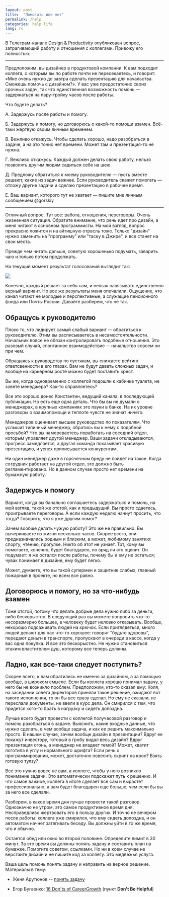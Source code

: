 ```yaml
---
layout: post
title:  "Помогать или нет"
permalink: /help
categories: help life
lang: ru
---
```


[tele]:https://t.me/desprod

В Телеграм-канале [Design & Productivity][tele] опубликован вопрос,
затрагивающий работу и отношения с коллегами. Привожу его полностью:

***

Предположим, вы дизайнер в продуктовой компании. К вам подходит коллега, с
которым вы по работе почти не пересекаетесь, и говорит: «Мне очень нужно до
завтра сделать презентацию для начальства. Сможешь помочь с дизайном?». У вас
уже предостаточно своих срочных задач, так что единственная возможность помочь —
задержаться на пару-тройку часов после работы.

Что будете делать?

А. Задержусь после работы и помогу.

Б. Задержусь и помогу, но договорюсь о какой-то помощи взамен. Всё-таки жертвую
своим личным временем.

В. Вежливо откажусь. Чтобы сделать хорошо, надо разобраться в задаче, а на это
точно нет времени. Может там и презентация-то не нужна.

Г. Вежливо откажусь. Каждый должен делать свою работу, нельзя позволять другим
людям садиться себе на шею.

Д. Предложу обратиться к моему руководителю — пусть вместе решают, какие из
задач важнее. Если руководитель скажет помогать — отложу другие задачи и сделаю
презентацию в рабочее время.

Е. Ваш вариант, которого тут не хватает — пишите мне личным сообщением @gorskiy

***

Отличный вопрос. Тут все: работа, отношения, переговоры. Очень жизненная
ситуация. Обратите внимание, что речь идет про дизайн, а меня читают в основном
программисты. На мой взгляд, вопрос прекрасно ложится и на айтишную отрасль
тоже. Только "дизайн" нужно заменить на "программу" или "таску в Джире", и все
станет на свои места.

Прежде чем читать дальше, советую хорошенько подумать, заварить чаю и только
потом продолжать.

На текущий момент результат голосований выглядит так:

![](https://user-images.githubusercontent.com/1059232/35679996-0313f91c-076a-11e8-9670-c9a13ec456ce.png)

Конечно, каждый решает за себя сам, и нельзя навязывать единственно верный
вариант. Но все же результаты меня опечалили. Ощущение, что канал читают не
молодые и перспективные, а служащие пенсионного фонда или Почты России. Давайте
разберем, что не так.

## Обращусь к руководителю

Плохо то, что лидирует самый слабый вариант -- обратиться к руководителю. Этим
вы расписываетесь в несамостоятельности. Начальник вовсе не обязан
контролировать подобные отношения. Это разовый случай, спонтанное взаимодействие
-- начальство совсем ни при чем.

Обращаясь к руководству по пустякам, вы снижаете рейтинг ответсвенности в его
глазах. Вам не будут давать сложных задач, и вообще на карьерном росте можно
будет поставить крест.

Вы же, когда одновременно с коллегой подошли к кабинке туалета, не зовете
менеджера? Как-то справляетесь?

Все это хорошо донес Константин, ведущий канала, в последующей публикации. Но
есть еще одна деталь. Что бы вы не думали о менеджерах, в крупных компаниях это
пауки в банке. На их уровне разговоры о взаимопомощи и теплоте чувств не значат
ничего.

Менеджеров оценивает высшее руководство по показателям. Что услышит типичный
менеджер, обратись вы к нему с подобной просьбой? Что вы намереваетесь
поработать на соседний отдел, которым управляет другой менеджер. Ваши задачи
откладываются, прогресс замедляется, а другая команда показывает красивую
презентацию, и успех приписывается конкурентам.

Ни один менеджер даже в горячечном бреду не пойдет на такое. Когда сотрудник
работает на другой отдел, это должно быть регламентировано. Но в данном случае
просто нет времени на бумажную работу.

## Задержусь и помогу

Вариант, когда вы банально соглашаетесь задержаться и помочь, на мой взгляд,
такой же отстой, как и предыдущий. Вы просто сдаетесь, проигрываете
переговоры. А если каждую неделю начнут просить, что тогда? Говорить, что я уже
другим помог?

Зачем вообще делать чужую работу? Это же не правильно. Вы вычеркиваете из жизни
несколько часов. Скорее всего, они предназначались родным и близким, а может,
любимому занятию: спорту, чтению, прогулке. Никто об этот не узнает. Тот, кому
вы помогаете, конечно, будет благодарен, но вряд ли это оценит. Он подумает: я
же остался после работы, почему бы и ему не остаться; чувак понимает в дизайне,
ему будет легко.

Может, думаете, что вы такой супермен и защитник слабых, главный пожарный в
проекте, но всем все равно.

## Договорюсь и помогу, но за что-нибудь взамен

Тоже отстой, потому что делать добрые дела нужно либо за деньги, либо
бескорыстно. В следующий раз вы можете попросить что-то несоразмерно большее, а
человеку будет неловко отказывать. Вообще, нехорошо подсаживать людей на
крючок. Если приглядеться, много людей делают для нас что-то хорошее: говорят
"будьте здоровы", передают деньги в транспорте, пропускают в очереди в кассе,
когда у вас одна покупка. И все это бескорыстно. Не нужно становиться этаким
властителем душ, которому все теперь должны.

## Ладно, как все-таки следует поступить?

Скорее всего, к вам обратились не именно за дизайном, а за помощью вообще, в
широком смысле. Если бы коллега хорошо понимал задачу, у него бы не возникло
проблем. Предположим, кто-то сказал ему: Коля, на заседании совета директоров
приняли такое решение, ожидают вот такого исполнения, то он бы все сразу
сделал. Но ему не сказали, не переслали документы, не ввели в курс дела. Он
смирился с тем, что придется кого-то брать в нагрузку и сидеть допоздна.

Лучше всего будет провести с коллегой получасовой разговор и помочь разобраться
в задаче. Выяснить, какие входные данные, что нужно сделать, в чем вообще
задача, и как ее решить максимально просто. В нашем случае, зачем вообще дизайн
в презентации? Вдруг ее покажут инвестору, готорый в гробу видал весь дизайн?
Вдруг презентация огонь, а менеджер не владеет темой?  Может, хватит логотипа в
углу и нормального шрифта? Если речь о программировании, может, достаточно
повесить скрипт на крон? Взять готовую тулзу?

Все это нужно вовсе не вам, а коллеге, чтобы у него возникло понимание
задачи. Это автоматически подскажет путь к решению. И что самое важное, коллега
в итоге сделает все сам и вырастет профессионально, а вам будет благодарен еще
больше, чем если бы вы за него все сделали.

Разберем, в какое время дня лучше провести такой разговор. Однозначно не утром,
это самое продуктивное время дня. Несправедливо жертвовать его в пользу
других. И точно не вечером после работы: коллега уже смирился, что ему сидеть
допоздна, и он автоматом начнет затягивать беседу. Вы должны уйти в то же время,
что и обычно.

Остается обед или окно во второй половине. Определите лимит в 30 минут. За это
время вы должны понять задачу и составить план на бумажке. Помогите советом,
ссылками. Но ни в коем случае не верстайте дизайн и не пишите код за
коллегу. Это медвежья услуга.

[link1]:https://www.youtube.com/watch?v=MIKtr_ok9CQ
[link2]:http://www.yegor256.com/2017/01/24/career-advice.html

Ваша цель помочь понять задачу и направить на верное решение. Материалы в тему:

- Женя Арутюнов -- [понять задачу][link1]

- Егор Бугаенко: [16 Don'ts of CareerGrowth][link2] (пункт **Don't Be Helpful**)
